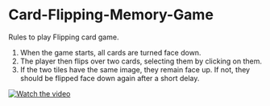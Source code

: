 # Card-Flipping-Memory-Game
Rules to play Flipping card game.  
1. When the game starts, all cards are turned face down. 
2. The player then flips over two cards, selecting them by clicking on them. 
3. If the two tiles have the same image, they remain face up. If not, they should be flipped face down again after a short delay.

[![Watch the video](https://firebasestorage.googleapis.com/v0/b/fitnesss-887ea.appspot.com/o/flippergame.png?alt=media&token=8361e66f-76dd-4d7a-91f0-acf7a48710c5)](https://youtu.be/aj-CcXzDo2g)
